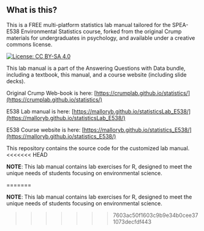 ## What is this?

This is a FREE multi-platform statistics lab manual tailored for the SPEA-E538 Environmental Statistics course, forked from the original Crump materials for undergraduates in psychology, and available under a creative commons license.

[![License: CC BY-SA 4.0](https://img.shields.io/badge/License-CC%20BY--SA%204.0-lightgrey.svg)](https://creativecommons.org/licenses/by-sa/4.0/)

This lab manual is a part of the Answering Questions with Data bundle, including a textbook, this manual, and a course website (including slide decks).

Original Crump Web-book is here: [https://crumplab.github.io/statistics/](https://crumplab.github.io/statistics/)

E538 Lab manual is here: [https://malloryb.github.io/statisticsLab_E538/](https://malloryb.github.io/statisticsLab_E538/)

E538 Course website is here: [https://malloryb.github.io/statistics_E538/](https://malloryb.github.io/statistics_E538/)

This repository contains the source code for the customized lab manual.
<<<<<<< HEAD

**NOTE**: This lab manual contains lab exercises for R, designed to meet the unique needs of students focusing on environmental science.

=======

**NOTE**: This lab manual contains lab exercises for R, designed to meet the unique needs of students focusing on environmental science.
>>>>>>> 7603ac50f1603c9b9e34b0cee371073decfdf443
